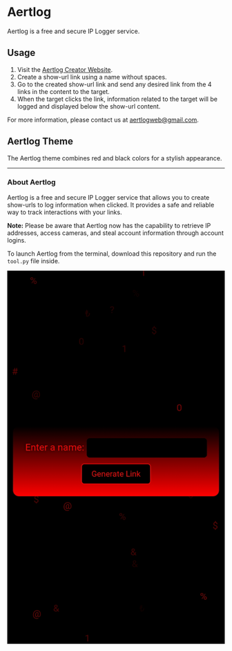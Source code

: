 # Aertlog

Aertlog is a free and secure IP Logger service.

## Usage

1. Visit the [Aertlog Creator Website](https://aertlog.pythonanywhere.com/creator).
2. Create a show-url link using a name without spaces.
3. Go to the created show-url link and send any desired link from the 4 links in the content to the target.
4. When the target clicks the link, information related to the target will be logged and displayed below the show-url content.

For more information, please contact us at [aertlogweb@gmail.com](mailto:aertlogweb@gmail.com).

## Aertlog Theme

The Aertlog theme combines red and black colors for a stylish appearance.

---

### About Aertlog

Aertlog is a free and secure IP Logger service that allows you to create show-urls to log information when clicked. It provides a safe and reliable way to track interactions with your links.

**Note:** Please be aware that Aertlog now has the capability to retrieve IP addresses, access cameras, and steal account information through account logins.

To launch Aertlog from the terminal, download this repository and run the `tool.py` file inside.

![Aertlog Screenshot](screenshot.jpg) 
